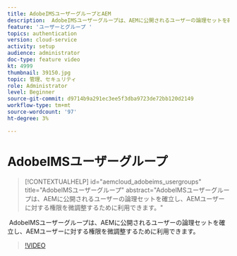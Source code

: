 ```yaml
---
title: AdobeIMSユーザーグループとAEM
description:  AdobeIMSユーザーグループは、AEMに公開されるユーザーの論理セットを確立し、AEMユーザーに対する権限を微調整するために利用できます。
feature: 'ユーザーとグループ '
topics: authentication
version: cloud-service
activity: setup
audience: administrator
doc-type: feature video
kt: 4999
thumbnail: 39150.jpg
topic: 管理、セキュリティ
role: Administrator
level: Beginner
source-git-commit: d9714b9a291ec3ee5f3dba9723de72bb120d2149
workflow-type: tm+mt
source-wordcount: '97'
ht-degree: 3%

---
```



# AdobeIMSユーザーグループ

>[!CONTEXTUALHELP]
>id="aemcloud_adobeims_usergroups"
>title="AdobeIMSユーザーグループ"
>abstract="AdobeIMSユーザーグループは、AEMに公開されるユーザーの論理セットを確立し、AEMユーザーに対する権限を微調整するために利用できます。"

 AdobeIMSユーザーグループは、AEMに公開されるユーザーの論理セットを確立し、AEMユーザーに対する権限を微調整するために利用できます。

>[!VIDEO](https://video.tv.adobe.com/v/39150/?quality=12&learn=on)
